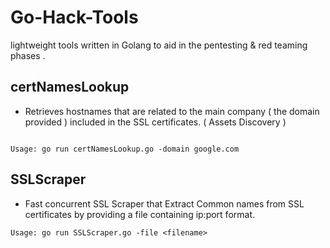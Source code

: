 # Go-Hack-Tools
lightweight tools  written in Golang to aid in the pentesting &amp; red teaming phases .


## certNamesLookup
- Retrieves hostnames that are related to the main company ( the domain provided ) included in the SSL certificates. ( Assets Discovery )
```

Usage: go run certNamesLookup.go -domain google.com 
```


## SSLScraper
- Fast concurrent SSL Scraper that Extract Common names from SSL certificates by providing a file containing ip:port format.
```
Usage: go run SSLScraper.go -file <filename> 
```

